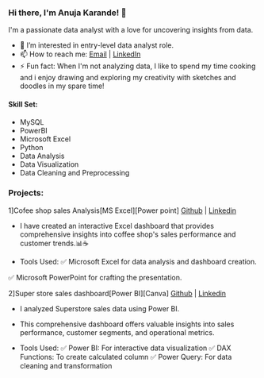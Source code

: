 ### Hi there, I'm Anuja Karande! 👋

I'm a passionate data analyst with a love for uncovering insights from data.
- 👀 I’m interested in entry-level data analyst role.
- 📫 How to reach me: [Email](mailto:karandeanuja21@gmail.com) | [LinkedIn](www.linkedin.com/in/anujakarande)
- ⚡ Fun fact: When I'm not analyzing data, I like to spend my time cooking and i enjoy drawing and exploring my creativity with sketches and doodles in my spare time!

#### Skill Set:
- MySQL
- PowerBI
- Microsoft Excel
- Python
- Data Analysis
- Data Visualization
- Data Cleaning and Preprocessing

### Projects:
1]Cofee shop sales Analysis[MS Excel][Power point] [Github](https://github.com/Anuja-Karande/Coffee-Shop-Sales-Analysis) | [Linkedin](https://www.linkedin.com/posts/activity-7179523551434002432-BZ8k?utm_source=share&utm_medium=member_desktop)
- I have created an interactive Excel dashboard that provides comprehensive insights into coffee shop's sales performance and customer trends.📊☕️
  
- Tools Used:
✅ Microsoft Excel for data analysis and dashboard creation.

✅ Microsoft PowerPoint for crafting the presentation.

2]Super store sales dashboard[Power BI][Canva] [Github]() | [Linkedin](https://www.linkedin.com/posts/activity-7202653112984047616-2jPk?utm_source=share&utm_medium=member_desktop)
- I analyzed Superstore sales data using Power BI. 
- This comprehensive dashboard offers valuable insights into sales performance, customer segments, and operational metrics.

- Tools Used:
✅ Power BI: For interactive data visualization
✅ DAX Functions: To create calculated column
✅ Power Query: For data cleaning and transformation
<!---
Anuja-Karande/Anuja-Karande is a ✨ special ✨ repository because its `README.md` (this file) appears on your GitHub profile.
You can click the Preview link to take a look at your changes.
--->
